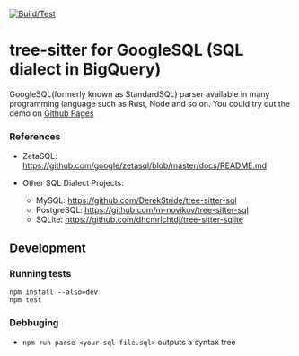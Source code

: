 [![Build/Test](https://github.com/TKNGUE/tree-sitter-sql-bigquery/actions/workflows/ci.yml/badge.svg)](https://github.com/TKNGUE/tree-sitter-sql-bigquery/actions/workflows/ci.yml)

# tree-sitter for GoogleSQL (SQL dialect in BigQuery)

GoogleSQL(formerly known as StandardSQL) parser available in many programming language such as Rust, Node and so on. You
could try out the demo on [Github Pages](https://takegue.github.io/tree-sitter-sql-bigquery/)

### References

- ZetaSQL: https://github.com/google/zetasql/blob/master/docs/README.md

- Other SQL Dialect Projects:
  - MySQL: https://github.com/DerekStride/tree-sitter-sql
  - PostgreSQL: https://github.com/m-novikov/tree-sitter-sql
  - SQLite: https://github.com/dhcmrlchtdj/tree-sitter-sqlite

## Development

### Running tests

```
npm install --also=dev
npm test
```

### Debbuging

- `npm run parse <your sql file.sql>` outputs a syntax tree
